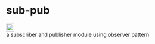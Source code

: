 # sub-pub
<div><a href="https://travis-ci.org/xiekun1992/sub-pub"><img src="https://travis-ci.org/xiekun1992/sub-pub.svg?branch=master" height="21"></a></div>
a subscriber and publisher module using observer pattern
